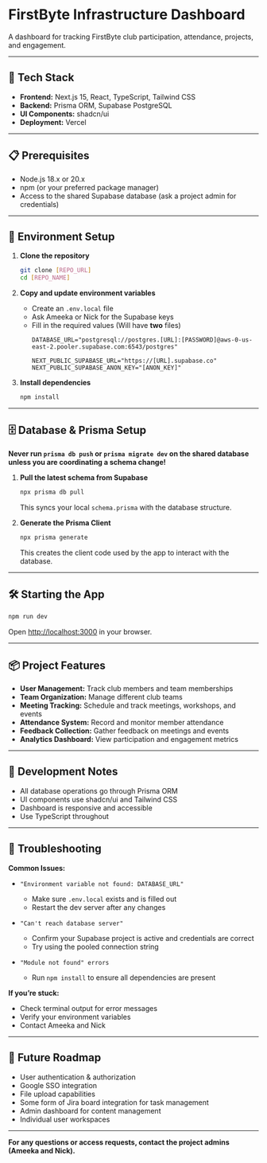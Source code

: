 # FirstByte Infrastructure Dashboard

A dashboard for tracking FirstByte club participation, attendance, projects, and engagement.

---

## 🚀 Tech Stack

- **Frontend:** Next.js 15, React, TypeScript, Tailwind CSS  
- **Backend:** Prisma ORM, Supabase PostgreSQL  
- **UI Components:** shadcn/ui  
- **Deployment:** Vercel

---

## 📋 Prerequisites

- Node.js 18.x or 20.x  
- npm (or your preferred package manager)  
- Access to the shared Supabase database (ask a project admin for credentials)

---

## 🔐 Environment Setup

1. **Clone the repository**
   ```bash
   git clone [REPO_URL]
   cd [REPO_NAME]
   ```

2. **Copy and update environment variables**
   - Create an `.env.local` file
   - Ask Ameeka or Nick for the Supabase keys
   - Fill in the required values (Will have **two** files)
     ```.env
     DATABASE_URL="postgresql://postgres.[URL]:[PASSWORD]@aws-0-us-east-2.pooler.supabase.com:6543/postgres"
     ```
     ```.env.local
     NEXT_PUBLIC_SUPABASE_URL="https://[URL].supabase.co"
     NEXT_PUBLIC_SUPABASE_ANON_KEY="[ANON_KEY]"
     ```

3. **Install dependencies**
   ```bash
   npm install
   ```

---

## 🗄️ Database & Prisma Setup

**Never run `prisma db push` or `prisma migrate dev` on the shared database unless you are coordinating a schema change!**

1. **Pull the latest schema from Supabase**
   ```bash
   npx prisma db pull
   ```
   This syncs your local `schema.prisma` with the database structure.

2. **Generate the Prisma Client**
   ```bash
   npx prisma generate
   ```
   This creates the client code used by the app to interact with the database.

---

## 🛠️ Starting the App

```bash
npm run dev
```

Open [http://localhost:3000](http://localhost:3000) in your browser.

---

## 📦 Project Features

- **User Management:** Track club members and team memberships  
- **Team Organization:** Manage different club teams  
- **Meeting Tracking:** Schedule and track meetings, workshops, and events  
- **Attendance System:** Record and monitor member attendance  
- **Feedback Collection:** Gather feedback on meetings and events  
- **Analytics Dashboard:** View participation and engagement metrics

---

## 📝 Development Notes

- All database operations go through Prisma ORM  
- UI components use shadcn/ui and Tailwind CSS  
- Dashboard is responsive and accessible  
- Use TypeScript throughout

---

## 🚨 Troubleshooting

**Common Issues:**

- `"Environment variable not found: DATABASE_URL"`  
  - Make sure `.env.local` exists and is filled out  
  - Restart the dev server after any changes

- `"Can't reach database server"`  
  - Confirm your Supabase project is active and credentials are correct  
  - Try using the pooled connection string

- `"Module not found" errors`  
  - Run `npm install` to ensure all dependencies are present

**If you’re stuck:**  
- Check terminal output for error messages  
- Verify your environment variables  
- Contact Ameeka and Nick

---

## 🎯 Future Roadmap

- User authentication & authorization  
- Google SSO integration  
- File upload capabilities  
- Some form of Jira board integration for task management  
- Admin dashboard for content management  
- Individual user workspaces

---

**For any questions or access requests, contact the project admins (Ameeka and Nick).**

